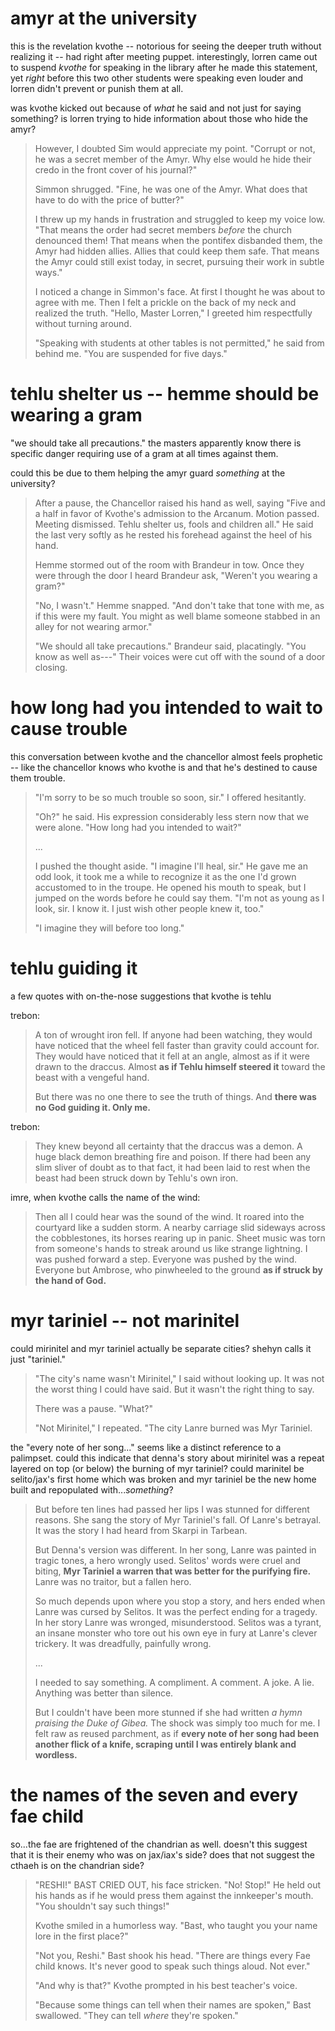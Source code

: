 # amyr at the university
this is the revelation kvothe -- notorious for seeing the deeper truth without realizing it -- had right after meeting puppet.  interestingly, lorren came out to suspend *kvothe* for speaking in the library after he made this statement, yet *right* before this two other students were speaking even louder and lorren didn't prevent or punish them at all.

was kvothe kicked out because of *what* he said and not just for saying something?  is lorren trying to hide information about those who hide the amyr?
> However, I doubted Sim would appreciate my point. "Corrupt or not, he was a secret member of the Amyr. Why else would he hide their credo in the front cover of his journal?"
> 
> Simmon shrugged. "Fine, he was one of the Amyr. What does that have to do with the price of butter?"
> 
> I threw up my hands in frustration and struggled to keep my voice low. "That means the order had secret members *before* the church denounced them! That means when the pontifex disbanded them, the Amyr had hidden allies. Allies that could keep them safe. That means the Amyr could still exist today, in secret, pursuing their work in subtle ways."
> 
> I noticed a change in Simmon's face. At first I thought he was about to agree with me. Then I felt a prickle on the back of my neck and realized the truth. "Hello, Master Lorren," I greeted him respectfully without turning around.
> 
> "Speaking with students at other tables is not permitted," he said from behind me. "You are suspended for five days."

# tehlu shelter us -- hemme should be wearing a gram
"we should take all precautions."  the masters apparently know there is specific danger requiring use of a gram at all times against them.

could this be due to them helping the amyr guard *something* at the university?
> After a pause, the Chancellor raised his hand as well, saying "Five and a half in favor of Kvothe's admission to the Arcanum. Motion passed. Meeting dismissed. Tehlu shelter us, fools and children all." He said the last very softly as he rested his forehead against the heel of his hand.
> 
> Hemme stormed out of the room with Brandeur in tow. Once they were through the door I heard Brandeur ask, "Weren't you wearing a gram?"
> 
> "No, I wasn't." Hemme snapped. "And don't take that tone with me, as if this were my fault. You might as well blame someone stabbed in an alley for not wearing armor."
> 
> "We should all take precautions." Brandeur said, placatingly. "You know as well as---" Their voices were cut off with the sound of a door closing.

# how long had you intended to wait to cause trouble
this conversation between kvothe and the chancellor almost feels prophetic -- like the chancellor knows who kvothe is and that he's destined to cause them trouble.
> "I'm sorry to be so much trouble so soon, sir." I offered hesitantly.
>
> "Oh?" he said. His expression considerably less stern now that we were alone. "How long had you intended to wait?"
>
> ...
>
> I pushed the thought aside. "I imagine I'll heal, sir." He gave me an odd look, it took me a while to recognize it as the one I'd grown accustomed to in the troupe. He opened his mouth to speak, but I jumped on the words before he could say them. "I'm not as young as I look, sir. I know it. I just wish other people knew it, too."
>
> "I imagine they will before too long."

# tehlu guiding it
a few quotes with on-the-nose suggestions that kvothe is tehlu

trebon:
> A ton of wrought iron fell. If anyone had been watching, they would have noticed that the wheel fell faster than gravity could account for. They would have noticed that it fell at an angle, almost as if it were drawn to the draccus. Almost **as if Tehlu himself steered it** toward the beast with a vengeful hand.
> 
> But there was no one there to see the truth of things. And **there was no God guiding it. Only me.**

trebon:
> They knew beyond all certainty that the draccus was a demon. A huge black demon breathing fire and poison. If there had been any slim sliver of doubt as to that fact, it had been laid to rest when the beast had been struck down by Tehlu's own iron.

imre, when kvothe calls the name of the wind:
> Then all I could hear was the sound of the wind. It roared into the courtyard like a sudden storm. A nearby carriage slid sideways across the cobblestones, its horses rearing up in panic. Sheet music was torn from someone's hands to streak around us like strange lightning. I was pushed forward a step. Everyone was pushed by the wind. Everyone but Ambrose, who pinwheeled to the ground **as if struck by the hand of God.**

# myr tariniel -- not marinitel
could mirinitel and myr tariniel actually be separate cities?  shehyn calls it just "tariniel."
> "The city's name wasn't Mirinitel," I said without looking up. It was not the worst thing I could have said. But it wasn't the right thing to say.
> 
> There was a pause. "What?"
> 
> "Not Mirinitel," I repeated. "The city Lanre burned was Myr Tariniel.

the "every note of her song..." seems like a distinct reference to a palimpset.  could this indicate that denna's story about mirinitel was a repeat layered on top (or below) the burning of myr tariniel?  could marinitel be selito/jax's first home which was broken and myr tariniel be the new home built and repopulated with...*something*?
> But before ten lines had passed her lips I was stunned for different reasons. She sang the story of Myr Tariniel's fall. Of Lanre's betrayal. It was the story I had heard from Skarpi in Tarbean.
> 
> But Denna's version was different. In her song, Lanre was painted in tragic tones, a hero wrongly used. Selitos' words were cruel and biting, **Myr Tariniel a warren that was better for the purifying fire.** Lanre was no traitor, but a fallen hero.
> 
> So much depends upon where you stop a story, and hers ended when Lanre was cursed by Selitos. It was the perfect ending for a tragedy. In her story Lanre was wronged, misunderstood. Selitos was a tyrant, an insane monster who tore out his own eye in fury at Lanre's clever trickery. It was dreadfully, painfully wrong.
> 
> ...
> 
> I needed to say something. A compliment. A comment. A joke. A lie. Anything was better than silence.
> 
> But I couldn't have been more stunned if she had written *a hymn praising the Duke of Gibea.* The shock was simply too much for me. I felt raw as reused parchment, as if **every note of her song had been another flick of a knife, scraping until I was entirely blank and wordless.**

# the names of the seven and every fae child
so...the fae are frightened of the chandrian as well.  doesn't this suggest that it is their enemy who was on jax/iax's side?  does that not suggest the cthaeh is on the chandrian side?
> "RESHI!" BAST CRIED OUT, his face stricken. "No! Stop!" He held out his hands as if he would press them against the innkeeper's mouth. "You shouldn't say such things!"
> 
> Kvothe smiled in a humorless way. "Bast, who taught you your name lore in the first place?"
> 
> "Not you, Reshi." Bast shook his head. "There are things every Fae child knows. It's never good to speak such things aloud. Not ever."
> 
> "And why is that?" Kvothe prompted in his best teacher's voice.
> 
> "Because some things can tell when their names are spoken," Bast swallowed. "They can tell *where* they're spoken."
